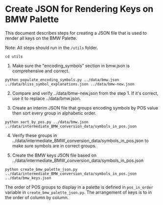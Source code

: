 # Create JSON for Rendering Keys on BMW Palette

This document describes steps for creating a JSON file that is used to render all keys on the BMW
Palette.

Note: All steps should run in the `/utils` folder.

```
cd utils
```

1. Make sure the "encoding_symbols" section in bmw.json is comprehensive and correct.

```
python populate_encoding_symbols.py ../data/bmw.json ../data/bliss_symbol_explanations.json ../data/bmw-new.json
```

2. Compare and verify ../data/bmw-new.json from the step 1. If it's correct, use it to replace
../data/bmw.json.

3. Create an interim JSON file that groups encoding symbols by POS value then sort every group in
alphabetic order. 

```
python sort_by_pos.py ../data/bmw.json ../data/intermediate_BMW_conversion_data/symbols_in_pos.json
```

4. Verify these groups in ../data/intermediate_BMW_conversion_data/symbols_in_pos.json to make sure symbols are in correct groups.

5. Create the BMW keys JSON file based on ../data/intermediate_BMW_conversion_data/symbols_in_pos.json

```
python create_bmw_palette_json.py ../data/intermediate_BMW_conversion_data/symbols_in_pos.json ../data/bmw_keys.json
```

The order of POS groups to display in a palette is defined in `pos_in_order` variable in `create_bmw_palette_json.py`.
The arrangement of keys is to in the order of column by column.

